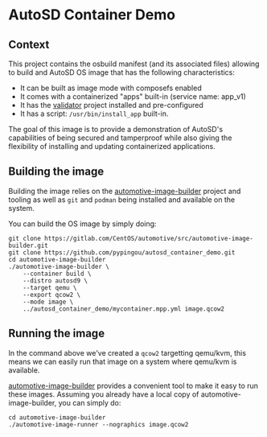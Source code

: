 AutoSD Container Demo
=====================

Context
-------

This project contains the osbuild manifest (and its associated files)
allowing to build and AutoSD OS image that has the following
characteristics:
* It can be built as image mode with composefs enabled
* It comes with a containerized "apps" built-in (service name: app_v1)
* It has the [validator](https://github.com/containers/validator) project
  installed and pre-configured
* It has a script: `/usr/bin/install_app` built-in.

The goal of this image is to provide a demonstration of AutoSD's
capabilities of being secured and tamperproof while also giving the
flexibility of installing and updating containerized applications.

Building the image
------------------

Building the image relies on the [automotive-image-builder](https://gitlab.com/CentOS/automotive/src/automotive-image-builder)
project and tooling as well as `git` and `podman` being installed and
available on the system.

You can build the OS image by simply doing:

```
git clone https://gitlab.com/CentOS/automotive/src/automotive-image-builder.git
git clone https://github.com/pypingou/autosd_container_demo.git
cd automotive-image-builder
./automotive-image-builder \
    --container build \
    --distro autosd9 \
    --target qemu \
    --export qcow2 \
    --mode image \
    ../autosd_container_demo/mycontainer.mpp.yml image.qcow2
```

Running the image
-----------------

In the command above we've created a `qcow2` targetting qemu/kvm, this
means we can easily run that image on a system where qemu/kvm is available.

[automotive-image-builder](https://gitlab.com/CentOS/automotive/src/automotive-image-builder)
provides a convenient tool to make it easy to run these images.
Assuming you already have a local copy of automotive-image-builder, you
can simply do:

```
cd automotive-image-builder
./automotive-image-runner --nographics image.qcow2
```

